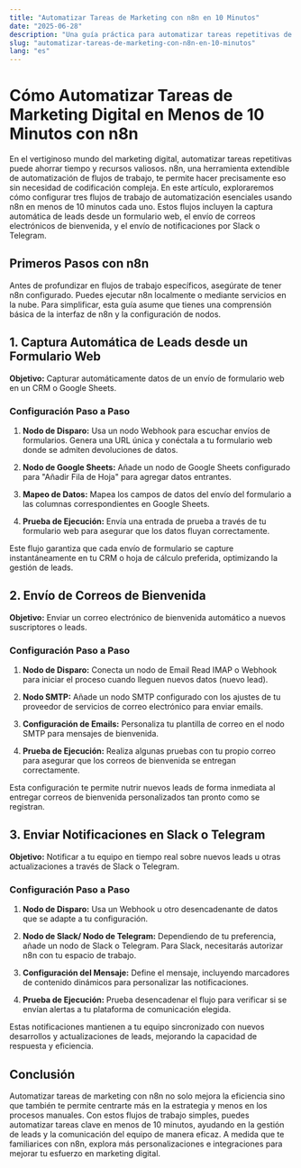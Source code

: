 ```yaml
---
title: "Automatizar Tareas de Marketing con n8n en 10 Minutos"
date: "2025-06-28"
description: "Una guía práctica para automatizar tareas repetitivas de marketing digital usando n8n, incluyendo ejemplos reales configurables en menos de 10 minutos."
slug: "automatizar-tareas-de-marketing-con-n8n-en-10-minutos"
lang: "es"
---
```


# Cómo Automatizar Tareas de Marketing Digital en Menos de 10 Minutos con n8n

En el vertiginoso mundo del marketing digital, automatizar tareas repetitivas puede ahorrar tiempo y recursos valiosos. n8n, una herramienta extendible de automatización de flujos de trabajo, te permite hacer precisamente eso sin necesidad de codificación compleja. En este artículo, exploraremos cómo configurar tres flujos de trabajo de automatización esenciales usando n8n en menos de 10 minutos cada uno. Estos flujos incluyen la captura automática de leads desde un formulario web, el envío de correos electrónicos de bienvenida, y el envío de notificaciones por Slack o Telegram.

## Primeros Pasos con n8n

Antes de profundizar en flujos de trabajo específicos, asegúrate de tener n8n configurado. Puedes ejecutar n8n localmente o mediante servicios en la nube. Para simplificar, esta guía asume que tienes una comprensión básica de la interfaz de n8n y la configuración de nodos.

## 1. Captura Automática de Leads desde un Formulario Web

**Objetivo:** Capturar automáticamente datos de un envío de formulario web en un CRM o Google Sheets.

### Configuración Paso a Paso

1. **Nodo de Disparo:** Usa un nodo Webhook para escuchar envíos de formularios. Genera una URL única y conéctala a tu formulario web donde se admiten devoluciones de datos.

2. **Nodo de Google Sheets:** Añade un nodo de Google Sheets configurado para "Añadir Fila de Hoja" para agregar datos entrantes.

3. **Mapeo de Datos:** Mapea los campos de datos del envío del formulario a las columnas correspondientes en Google Sheets.

4. **Prueba de Ejecución:** Envía una entrada de prueba a través de tu formulario web para asegurar que los datos fluyan correctamente.

Este flujo garantiza que cada envío de formulario se capture instantáneamente en tu CRM o hoja de cálculo preferida, optimizando la gestión de leads.

## 2. Envío de Correos de Bienvenida

**Objetivo:** Enviar un correo electrónico de bienvenida automático a nuevos suscriptores o leads.

### Configuración Paso a Paso

1. **Nodo de Disparo:** Conecta un nodo de Email Read IMAP o Webhook para iniciar el proceso cuando lleguen nuevos datos (nuevo lead).

2. **Nodo SMTP:** Añade un nodo SMTP configurado con los ajustes de tu proveedor de servicios de correo electrónico para enviar emails.

3. **Configuración de Emails:** Personaliza tu plantilla de correo en el nodo SMTP para mensajes de bienvenida.

4. **Prueba de Ejecución:** Realiza algunas pruebas con tu propio correo para asegurar que los correos de bienvenida se entregan correctamente.

Esta configuración te permite nutrir nuevos leads de forma inmediata al entregar correos de bienvenida personalizados tan pronto como se registran.

## 3. Enviar Notificaciones en Slack o Telegram

**Objetivo:** Notificar a tu equipo en tiempo real sobre nuevos leads u otras actualizaciones a través de Slack o Telegram.

### Configuración Paso a Paso

1. **Nodo de Disparo:** Usa un Webhook u otro desencadenante de datos que se adapte a tu configuración.

2. **Nodo de Slack/ Nodo de Telegram:** Dependiendo de tu preferencia, añade un nodo de Slack o Telegram. Para Slack, necesitarás autorizar n8n con tu espacio de trabajo.

3. **Configuración del Mensaje:** Define el mensaje, incluyendo marcadores de contenido dinámicos para personalizar las notificaciones.

4. **Prueba de Ejecución:** Prueba desencadenar el flujo para verificar si se envían alertas a tu plataforma de comunicación elegida.

Estas notificaciones mantienen a tu equipo sincronizado con nuevos desarrollos y actualizaciones de leads, mejorando la capacidad de respuesta y eficiencia.

## Conclusión

Automatizar tareas de marketing con n8n no solo mejora la eficiencia sino que también te permite centrarte más en la estrategia y menos en los procesos manuales. Con estos flujos de trabajo simples, puedes automatizar tareas clave en menos de 10 minutos, ayudando en la gestión de leads y la comunicación del equipo de manera eficaz. A medida que te familiarices con n8n, explora más personalizaciones e integraciones para mejorar tu esfuerzo en marketing digital.